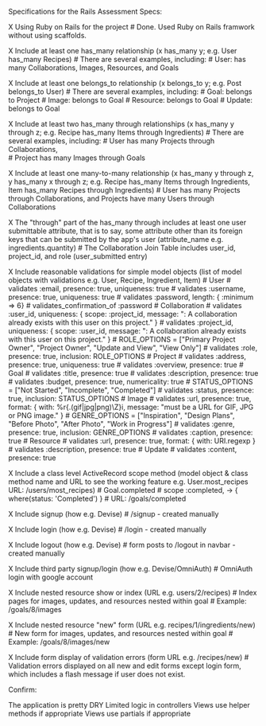 Specifications for the Rails Assessment
Specs:

X    Using Ruby on Rails for the project
        # Done. Used Ruby on Rails framwork without using scaffolds.

X    Include at least one has_many relationship (x has_many y; e.g. User has_many Recipes)
        # There are several examples, including:
            # User: has many Collaborations, Images, Resources, and Goals

X    Include at least one belongs_to relationship (x belongs_to y; e.g. Post belongs_to User)
        # There are several examples, including:
            # Goal: belongs to Project
            # Image: belongs to Goal
            # Resource: belongs to Goal
            # Update: belongs to Goal

X    Include at least two has_many through relationships (x has_many y through z; e.g. Recipe has_many                  Items through Ingredients)
        # There are several examples, including:
            # User has many Projects through Collaborations,  
            # Project has many Images through Goals


X    Include at least one many-to-many relationship (x has_many y through z, y has_many x through z; e.g.               Recipe has_many Items through Ingredients, Item has_many Recipes through Ingredients)
        #  User has many Projects through Collaborations, and Projects have many Users through Collaborations

X    The "through" part of the has_many through includes at least one user submittable attribute, that is               to say, some attribute other than its foreign keys that can be submitted by the app's user                          (attribute_name e.g. ingredients.quantity)
        # The Collaboration Join Table includes user_id, project_id, and role (user_submitted entry)

X    Include reasonable validations for simple model objects (list of model objects with validations e.g.               User, Recipe, Ingredient, Item)
        # User
            # validates :email, presence: true, uniqueness: true
            # validates :username, presence: true, uniqueness: true
            # validates :password, length: { :minimum => 6}
            # validates_confirmation_of :password
        # Collaboration
            # validates :user_id, uniqueness: { scope: :project_id, message: ": A collaboration already exists with this user on this project." }
            # validates :project_id, uniqueness: { scope: :user_id, message: ": A collaboration already exists with this user on this project." }
            # ROLE_OPTIONS = ["Primary Project Owner", "Project Owner", "Update and View", "View Only"]
            # validates :role, presence: true, inclusion: ROLE_OPTIONS
        # Project
            # validates :address, presence: true, uniqueness: true
            # validates :overview, presence: true
        # Goal
            # validates :title, presence: true
            # validates :description, presence: true
            # validates :budget, presence: true, numericality: true
            # STATUS_OPTIONS = ["Not Started", "Incomplete", "Completed"]
            # validates :status, presence: true, inclusion: STATUS_OPTIONS
        # Image
            # validates :url, presence: true, format: { with: %r{.(gif|jpg|png)\Z}i, message: "must be a URL for GIF, JPG or PNG image." }
            # GENRE_OPTIONS = ["Inspiration", "Design Plans", "Before Photo", "After Photo", "Work in Progress"]
            # validates :genre, presence: true, inclusion: GENRE_OPTIONS
            # validates :caption, presence: true
        # Resource
            # validates :url, presence: true, format: { with: URI.regexp }
            # validates :description, presence: true
        # Update
            # validates :content, presence: true

X    Include a class level ActiveRecord scope method (model object & class method name and URL to see the               working feature e.g. User.most_recipes URL: /users/most_recipes)
        # Goal.completed
            # scope :completed, -> { where(status: 'Completed') }
            # URL: /goals/completed

X    Include signup (how e.g. Devise)
        # /signup - created manually

X    Include login (how e.g. Devise)
        # /login - created manually

X    Include logout (how e.g. Devise)
        # form posts to /logout in navbar - created manually

X    Include third party signup/login (how e.g. Devise/OmniAuth)
        # OmniAuth login with google account

X    Include nested resource show or index (URL e.g. users/2/recipes)
        # Index pages for images, updates, and resources nested within goal
            # Example: /goals/8/images

X    Include nested resource "new" form (URL e.g. recipes/1/ingredients/new)
        # New form for images, updates, and resources nested within goal
            # Example: /goals/8/images/new

X    Include form display of validation errors (form URL e.g. /recipes/new)
        # Validation errors displayed on all new and edit forms except login form, which includes a flash message if user does not exist.

Confirm:

 The application is pretty DRY
 Limited logic in controllers
 Views use helper methods if appropriate
 Views use partials if appropriate